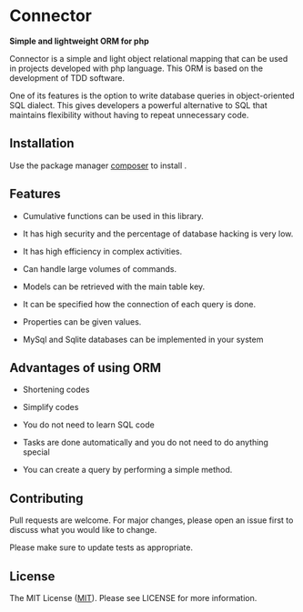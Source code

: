 # Connector

**Simple and lightweight ORM for php**

Connector is a simple and light object relational mapping that can be used in projects developed with php language.
This ORM is based on the development of TDD software.

One of its features is the option to write database queries in object-oriented SQL dialect. This gives developers a powerful alternative to SQL that maintains flexibility without having to repeat unnecessary code.

## Installation

Use the package manager [composer](https://getcomposer.org/)
 to install .

## Features

- Cumulative functions can be used in this library.

- It has high security and the percentage of database hacking is very low.

-  It has high efficiency in complex activities.

-  Can handle large volumes of commands.

- Models can be retrieved with the main table key.

- It can be specified how the connection of each query is done.

-  Properties can be given values.

- MySql and Sqlite databases can be implemented in your system

## Advantages of using ORM
-  Shortening codes

- Simplify codes

-  You do not need to learn SQL code

-  Tasks are done automatically and you do not need to do anything special

-  You can create a query by performing a simple method.



## Contributing
Pull requests are welcome. For major changes, please open an issue first to discuss what you would like to change.

Please make sure to update tests as appropriate.

## License
The MIT License ([MIT](https://choosealicense.com/licenses/mit/)). Please see LICENSE for more information.
